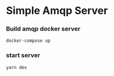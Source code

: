 # Simple Amqp Server 

### Build amqp docker server 
``` docker-compose up ```
### start server 
``` yarn dev ```